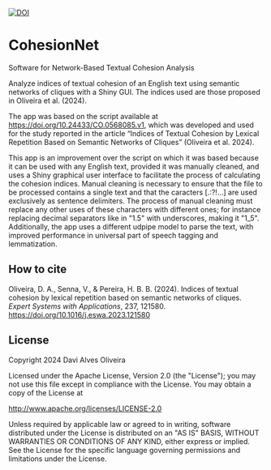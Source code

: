 [![DOI](https://zenodo.org/badge/DOI/10.5281/zenodo.11206287.svg)](https://doi.org/10.5281/zenodo.11206287)

# CohesionNet
Software for Network-Based Textual Cohesion Analysis

Analyze indices of textual cohesion of an English text using semantic networks of cliques with a Shiny GUI. The indices used are those proposed in Oliveira et al. (2024).

The app was based on the script available at https://doi.org/10.24433/CO.0568085.v1, which was developed and used for the study reported in the article “Indices of Textual Cohesion by Lexical Repetition Based on Semantic Networks of Cliques” (Oliveira et al. 2024).

This app is an improvement over the script on which it was based because it can be used with any English text, provided it was manually cleaned, and uses a Shiny graphical user interface to facilitate the process of calculating the cohesion indices. Manual cleaning is necessary to ensure that the file to be processed contains a single text and that the caracters [.:?!…] are used exclusively as sentence delimiters. The process of manual cleaning must replace any other uses of these characters with different ones; for instance replacing decimal separators like in "1.5" with underscores, making it "1_5". Additionally, the app uses a different udpipe model to parse the text, with improved performance in universal part of speech tagging and lemmatization.

## How to cite
Oliveira, D. A., Senna, V., & Pereira, H. B. B. (2024). Indices of textual cohesion by lexical repetition based on semantic networks of cliques. <em>Expert Systems with Applications</em>, 237, 121580. https://doi.org/10.1016/j.eswa.2023.121580

## License
Copyright 2024 Davi Alves Oliveira

Licensed under the Apache License, Version 2.0 (the "License"); you may not use this file except in compliance with the License.
You may obtain a copy of the License at

http://www.apache.org/licenses/LICENSE-2.0

Unless required by applicable law or agreed to in writing, software distributed under the License is distributed on an "AS IS" BASIS, WITHOUT WARRANTIES OR CONDITIONS OF ANY KIND, either express or implied.
See the License for the specific language governing permissions and limitations under the License.
